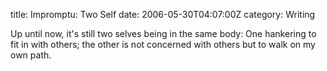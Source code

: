 title: Impromptu: Two Self
date: 2006-05-30T04:07:00Z
category: Writing

Up until now, it's still two selves being in the same body: One hankering to fit in with others; the other is not concerned with others but to walk on my own path.
